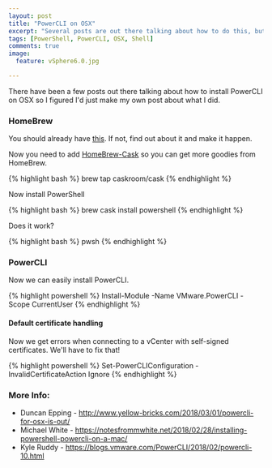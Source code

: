 ```yaml
---
layout: post
title: "PowerCLI on OSX"
excerpt: "Several posts are out there talking about how to do this, but I figured I'd put my post together of what I did to get this new functionality in OSX."
tags: [PowerShell, PowerCLI, OSX, Shell]
comments: true
image:
  feature: vSphere6.0.jpg

---
```


There have been a few posts out there talking about how to install PowerCLI on OSX so I figured I'd just make my own post about what I did.


### HomeBrew

You should already have [this](https://brew.sh/). If not, find out about it and make it happen.

Now you need to add [HomeBrew-Cask](https://caskroom.github.io/) so you can get more goodies from HomeBrew.

{% highlight bash %}
brew tap caskroom/cask
{% endhighlight %}

Now install PowerShell

{% highlight bash %}
brew cask install powershell
{% endhighlight %}

Does it work?

{% highlight bash %}
pwsh
{% endhighlight %}

### PowerCLI

Now we can easily install PowerCLI.

{% highlight powershell %}
Install-Module -Name VMware.PowerCLI -Scope CurrentUser
{% endhighlight %}


#### Default certificate handling

Now we get errors when connecting to a vCenter with self-signed certificates.
We'll have to fix that!

{% highlight powershell %}
Set-PowerCLIConfiguration -InvalidCertificateAction Ignore
{% endhighlight %}



### More Info:

* Duncan Epping - http://www.yellow-bricks.com/2018/03/01/powercli-for-osx-is-out/
* Michael White - https://notesfrommwhite.net/2018/02/28/installing-powershell-powercli-on-a-mac/
* Kyle Ruddy - https://blogs.vmware.com/PowerCLI/2018/02/powercli-10.html
